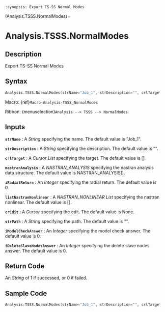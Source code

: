 ```{module} Analysis.TSSS.NormalModes()
:synopsis: Export TS-SS Normal Modes
```

(Analysis.TSSS.NormalModes)=

# Analysis.TSSS.NormalModes

## Description

Export TS-SS Normal Modes

## Syntax

```python
Analysis.TSSS.NormalModes(strName="Job_1", strDescription="", crlTarget=[], nastranAnalysis=NASTRAN_ANALYSIS(), iRadialReturn=0, listNastranNonlinear=[], crEdit=None, strPath="", iModelCheckAnswer=0, iDeleteSlaveNodesAnswer=0)
```

Macro: {ref}`Macro-Analysis-TSSS_NormalModes`

Ribbon: {menuselection}`Analysis --> TSSS --> NormalModes`

## Inputs

**`strName`**
: A _String_ specifying the name. The default value is "Job_1".

**`strDescription`**
: A _String_ specifying the description. The default value is "".

**`crlTarget`**
: A _Cursor List_ specifying the target. The default value is [].

**`nastranAnalysis`**
: A _NASTRAN_ANALYSIS_ specifying the nastran analysis data structure. The default value is NASTRAN_ANALYSIS().

**`iRadialReturn`**
: An _Integer_ specifying the radial return. The default value is 0.

**`listNastranNonlinear`**
: A _NASTRAN_NONLINEAR List_ specifying the nastran nonlinear. The default value is [].

**`crEdit`**
: A _Cursor_ specifying the edit. The default value is None.

**`strPath`**
: A _String_ specifying the path. The default value is "".

**`iModelCheckAnswer`**
: An _Integer_ specifying the model check answer. The default value is 0.

**`iDeleteSlaveNodesAnswer`**
: An _Integer_ specifying the delete slave nodes answer. The default value is 0.

## Return Code

An _String_ of 1 if successed, or 0 if failed.

## Sample Code

```python
Analysis.TSSS.NormalModes(strName="Job_1", strDescription="", crlTarget=[], nastranAnalysis=NASTRAN_ANALYSIS(), iRadialReturn=0, listNastranNonlinear=[], crEdit=None, strPath="", iModelCheckAnswer=0, iDeleteSlaveNodesAnswer=0)
```
